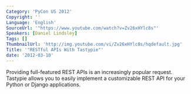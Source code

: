 ```yaml
---
Category: 'PyCon US 2012'
Copyright: ''
Language: 'English'
SourceUrl: '"https://www.youtube.com/watch?v=Zv26xHYlc8s"'
Speakers: [Daniel Lindsley]
Tags: []
ThumbnailUrl: 'http://img.youtube.com/vi/Zv26xHYlc8s/hqdefault.jpg'
Title: '"RESTful APIs With Tastypie"'
date: '2012-03-10'
---
```

Providing full-featured REST APIs is an increasingly popular request. Tastypie
allows you to easily implement a customizable REST API for your Python or
Django applications.

